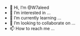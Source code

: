 - 👋 Hi, I’m @W7aleed
- 👀 I’m interested in ...
- 🌱 I’m currently learning ...
- 💞️ I’m looking to collaborate on ...
- 📫 How to reach me ...

<!---
W7aleed/W7aleed is a ✨ special ✨ repository because its `README.md` (this file) appears on your GitHub profile.
You can click the Preview link to take a look at your changes.
--->
